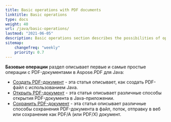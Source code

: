 ```yaml
---
title: Basic operations with PDF documents 
linktitle: Basic operations
type: docs
weight: 40
url: /java/basic-operations/
lastmod: "2021-06-05"
description: Basic operations section describes the possibilities of opening and saving PDF documents using the Aspose.PDF for Java.
sitemap:
    changefreq: "weekly"
    priority: 0.7
---
```


**Базовые операции** раздел описывает первые и самые простые операции с PDF-документами в Aspose.PDF для Java:

- [Создать PDF-документ](/pdf/java/create-document/) - эта статья описывает, как создать PDF-файл с использованием Java.
- [Открыть PDF-документ](/pdf/java/open-pdf-document/) - эта статья описывает различные способы открытия PDF-документа в Java-приложении.
- [Сохранить PDF-документ](/pdf/java/save-pdf-document/) - эта статья описывает различные способы сохранения PDF-документа в файл, поток, отправку в веб или сохранение как PDF/A (или PDF/X) документ.